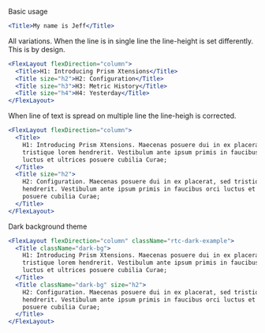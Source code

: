 Basic usage

```jsx
<Title>My name is Jeff</Title>
```

All variations. When the line is in single line the line-height
is set differently. This is by design.

```jsx
<FlexLayout flexDirection="column">
  <Title>H1: Introducing Prism Xtensions</Title>
  <Title size="h2">H2: Configuration</Title>
  <Title size="h3">H3: Metric History</Title>
  <Title size="h4">H4: Yesterday</Title>
</FlexLayout>
```

When line of text is spread on multiple line the line-heigh is corrected.

```jsx
<FlexLayout flexDirection="column">
  <Title>
    H1: Introducing Prism Xtensions. Maecenas posuere dui in ex placerat, sed
    tristique lorem hendrerit. Vestibulum ante ipsum primis in faucibus orci
    luctus et ultrices posuere cubilia Curae;
  </Title>
  <Title size="h2">
    H2: Configuration. Maecenas posuere dui in ex placerat, sed tristique lorem
    hendrerit. Vestibulum ante ipsum primis in faucibus orci luctus et ultrices
    posuere cubilia Curae;
  </Title>
</FlexLayout>
```

Dark background theme

```jsx
<FlexLayout flexDirection="column" className="rtc-dark-example">
  <Title className="dark-bg">
    H1: Introducing Prism Xtensions. Maecenas posuere dui in ex placerat, sed
    tristique lorem hendrerit. Vestibulum ante ipsum primis in faucibus orci
    luctus et ultrices posuere cubilia Curae;
  </Title>
  <Title className="dark-bg" size="h2">
    H2: Configuration. Maecenas posuere dui in ex placerat, sed tristique lorem
    hendrerit. Vestibulum ante ipsum primis in faucibus orci luctus et ultrices
    posuere cubilia Curae;
  </Title>
</FlexLayout>
```
